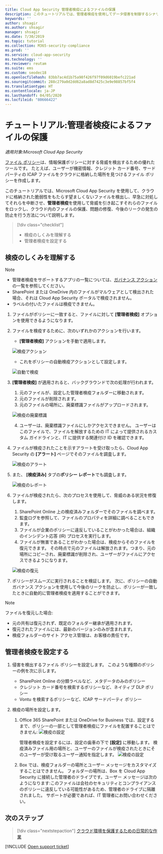 ```yaml
---
title: Cloud App Security 管理者検疫によるファイルの保護
description: このチュートリアルでは、管理者検疫を使用してデータ侵害を制御するシナリオについて説明します。
keywords: ''
author: shsagir
ms.author: shsagir
manager: shsagir
ms.date: 7/30/2019
ms.topic: tutorial
ms.collection: M365-security-compliance
ms.prod: ''
ms.service: cloud-app-security
ms.technology: ''
ms.reviewer: reutam
ms.suite: ems
ms.custom: seodec18
ms.openlocfilehash: 83bb7ac4d1b75a98f426f97f09d6019befc221ad
ms.sourcegitcommit: 288c279a0d2dd62a8ad8d7425c3e9e98857bf5f4
ms.translationtype: HT
ms.contentlocale: ja-JP
ms.lasthandoff: 04/05/2020
ms.locfileid: "80666422"
---
```

# <a name="tutorial-protect-files-with-admin-quarantine"></a>チュートリアル:管理者検疫によるファイルの保護

*適用対象:Microsoft Cloud App Security*

[ファイル ポリシー](data-protection-policies.md)は、情報保護ポリシーに対する脅威を検出するための優れたツールです。 たとえば、ユーザーが機密情報、クレジット カード番号、サード パーティの ICAP ファイルをクラウドに格納した場所を見つけるファイル ポリシーを作成します。

このチュートリアルでは、Microsoft Cloud App Security を使用して、クラウドに格納された脆弱性をもたらす望ましくないファイルを検出し、早急に対処してそれらを中断させ、**管理者検疫**を使用して脅威を引き起こすそれらのファイルをロックし、クラウド内のファイルの保護、問題の修復、今後のリークの発生の防止を行う方法について説明します。

> [!div class="checklist"]
>
> * 検疫のしくみを理解する
> * 管理者検疫を設定する

## <a name="understand-how-quarantine-works"></a>検疫のしくみを理解する

>[!NOTE]
>
> * 管理者検疫をサポートするアプリの一覧については、[ガバナンス アクション](governance-actions.md)の一覧を参照してください。
> * SharePoint または OneDrive 内のファイルがマルウェアとして検出された場合、それは Cloud App Security ポータルで検疫されません。
> * ラベルの付いたファイルは検疫できません。

1. ファイルがポリシーに一致すると、ファイルに対して **[管理者検疫]** オプションを使用できるようになります。

2. ファイルを検疫するために、次のいずれかのアクションを行います。

    * **[管理者検疫]** アクションを手動で適用します。

    ![検疫アクション](media/quarantine-action.png)

    * これをポリシーの自動検疫アクションとして設定します。

    ![自動で検疫](media/quarantine-automated.png)

3. **[管理者検疫]** が適用されると、バックグラウンドで次の処理が行われます。

    1. 元のファイルが、設定した管理者検疫フォルダーに移動されます。
    2. 元のファイルが削除されます。
    3. 元のファイルの場所に、廃棄標識ファイルがアップロードされます。

    ![検疫の廃棄標識](media/quarantine-tombstone.png)

    4. ユーザーは、廃棄標識ファイルにしかアクセスできません。 ユーザーはこのファイルで、ファイルを解放するための IT によって提供されるカスタム ガイドラインと、IT に提供する関連付け ID を確認できます。

4. ファイルが検疫されたことを示すアラートを受け取ったら、Cloud App Security の **[アラート]** ページでそのファイルを調査します。

    ![検疫のアラート](media/quarantine-alerts.png)

5. また、 **[検疫済み]** タブの**ポリシー レポート**でも調査します。

    ![検疫のレポート](media/quarantine-report.png)

6. ファイルが検疫されたら、次のプロセスを使用して、脅威のある状況を修復します。

    1. SharePoint Online 上の検疫済みフォルダーでそのファイルを調べます。
    2. 監査ログを参照して、ファイルのプロパティを詳細に調べることもできます。
    3. ファイルが企業のポリシーに違反していることがわかった場合は、組織のインシデント応答 (IR) プロセスを実行します。
    4. ファイルが無害であることがわかった場合は、検疫からそのファイルを復元できます。 その時点で元のファイルは解放されます。つまり、元の場所にコピーされ、廃棄標識が削除され、ユーザーがファイルにアクセスできるようになります。

      ![検疫の復元](media/quarantine-restore.png)

7. ポリシーがスムーズに実行されることを検証します。 次に、ポリシーの自動ガバナンス アクションを使用して今後のリークを防止し、ポリシーが一致したときに自動的に管理者検疫を適用することができます。

> [!NOTE]
> ファイルを復元した場合:
>
> * 元の共有は復元されず、既定のフォルダー継承が適用されます。
> * 復元されたファイルには、最新のバージョンのみが含まれます。
> * 検疫フォルダーのサイト アクセス管理は、お客様の責任です。

## <a name="set-up-admin-quarantine"></a>管理者検疫を設定する

1. 侵害を検出するファイル ポリシーを設定します。 このような種類のポリシーの例を次に示します。

    - SharePoint Online の分類ラベルなど、メタデータのみのポリシー
    - クレジット カード番号を検索するポリシーなど、ネイティブ DLP ポリシー
    - Vontu を検索するポリシーなど、ICAP サードパーティ ポリシー

2. 検疫の場所を設定します。
   1. Office 365 SharePoint または OneDrive for Business では、設定するまで、ポリシーの一部として管理者検疫にファイルを配置することはできません: ![検疫の設定](media/quarantine-warning.png)

      管理者検疫を設定するには、設定の歯車の下で **[設定]** に移動します。 検疫済みファイル用の場所と、ユーザーのファイルが検疫されたときにそのユーザーが受け取るユーザー通知を指定します。
      ![検疫の設定](media/quarantine-settings.png)

   2. Box では、検疫フォルダーの場所とユーザー メッセージをカスタマイズすることはできません。 フォルダーの場所は、Box を Cloud App Security に接続した管理者のドライブです。ユーザー メッセージは次のようになります:このファイルは会社のセキュリティとコンプライアンスのポリシーに違反している可能性があるため、管理者のドライブに隔離されました。 サポートが必要であれば、IT 管理者にお問い合わせください。

## <a name="next-steps"></a>次のステップ

> [!div class="nextstepaction"]
> [クラウド環境を保護するための日常的な作業](daily-activities-to-protect-your-cloud-environment.md)

[!INCLUDE [Open support ticket](includes/support.md)]
